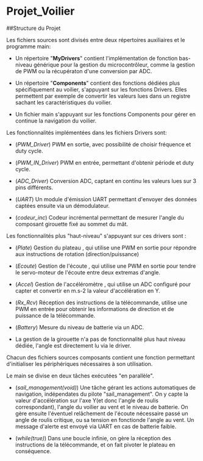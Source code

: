 # Projet_Voilier

##Structure du Projet

Les fichiers sources sont divisés entre deux répertoires auxiliaires et le programme main:

* Un répertoire "__MyDrivers__" contient l'implémentation de fonction bas-niveau générique pour la gestion du microcontrôleur, comme la gestion de PWM ou la récupératon d'une conversion par ADC.

* Un répertoire "__Components__" contient des fonctions dédiées plus spécifiquement au voilier, s'appuyant sur les fonctions Drivers. Elles permettent par exemple de convertir les valeurs lues dans un registre sachant les caractéristiques du voilier.

* Un fichier main s'appuyant sur les fonctions Components pour gérer en continue la navigation du voilier.

Les fonctionnalités implémentées dans les fichiers Drivers sont:

* (_PWM_Driver_) PWM en sortie, avec possibilité de choisir fréquence et duty cycle.

* (_PWM_IN_Driver_) PWM en entrée, permettant d'obtenir période et duty cycle.

* (_ADC_Driver_) Conversion ADC, captant en continu les valeurs lues sur 3 pins différents.

* (_UART_) Un module d'émission UART permettant d'envoyer des données captées ensuite via un démodulateur.

* (_codeur_inc_) Codeur incrémental permettant de mesurer l'angle du composant girouette fixé au sommet du mât. 

Les fonctionnalités plus "haut-niveau" s'appuyant sur ces drivers sont : 

* (_Plate_) Gestion du plateau , qui utilise une PWM en sortie pour répondre aux instructions de rotation (direction/puissance)

* (_Ecoute_) Gestion de l'écoute , qui utilise une PWM en sortie pour tendre le servo-moteur de l'écoute entre deux extremas d'angle.

* (_Accel_) Gestion de l'accéléromètre , qui utilise un ADC configuré pour capter et convertir en m.s-2 la valeur d'accélération en Y.

* (_Rx_Rcv_) Réception des instructions de la télécommande, utilise une PWM en entrée pour obtenir les informations de direction et de puissance de la télécommande.

* (_Battery_) Mesure du niveau de batterie via un ADC.

* La gestion de la girouette n'a pas de fonctionnalité plus haut niveau dédiée, l'angle est directement lu via le driver.

Chacun des fichiers sources composants contient une fonction permettant d'initialiser les périphériques nécessaires à son utilisation.

Le main se divise en deux tâches exécutées "en parallèle".

* (_sail_management(void)_)
Une tâche gérant les actions automatiques de navigation, indépendates du pilote "sail_management". On y capte la valeur d'accélération sur l'axe Y(et donc l'angle de roulis correspondant), l'angle du voilier au vent et le niveau de batterie. On gère ensuite l'éventuel relâchement de l'écoute nécessaire passé un angle de roulis critique, ou sa tension en fonctionde l'angle au vent. Un message d'alerte est envoyé via UART en cas de batterie faible.

* (_while(true)_)
Dans une boucle infinie, on gère la réception des instructions de la télécommande, et on fait pivoter le plateau en conséquence. 
